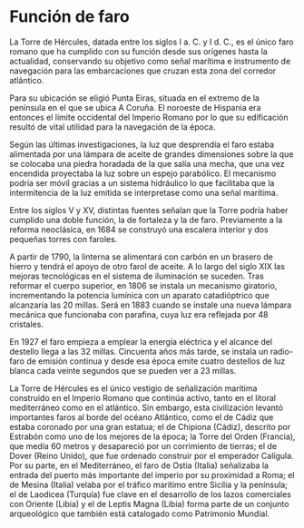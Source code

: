 # Función de faro

La Torre de Hércules, datada entre los siglos I a. C. y I d. C., es el único faro romano que ha cumplido con su función desde sus orígenes hasta la actualidad, conservando su objetivo como señal marítima e instrumento de navegación para las embarcaciones que cruzan esta zona del corredor atlántico. 

Para su ubicación se eligió Punta Eiras, situada en el extremo de la península en el que se ubica A Coruña. El noroeste de Hispania era entonces el límite occidental del Imperio Romano por lo que su edificación resultó de vital utilidad para la navegación de la época. 

Según las últimas investigaciones, la luz que desprendía el faro estaba alimentada por una lámpara de aceite de grandes dimensiones sobre la que se colocaba una piedra horadada de la que salía una mecha, que una vez encendida proyectaba la luz sobre un espejo parabólico. El mecanismo podría ser móvil gracias a un sistema hidráulico lo que facilitaba que la intermitencia de la luz emitida se interpretase como una señal marítima.

Entre los siglos V y XV, distintas fuentes señalan que la Torre podría haber cumplido una doble función, la de fortaleza y la de faro. Previamente a la reforma neoclásica, en 1684 se construyó una escalera interior y dos pequeñas torres con faroles. 

A partir de 1790, la linterna se alimentará con carbón en un brasero de hierro y tendrá el apoyo de otro farol de aceite. A lo largo del siglo XIX las mejoras tecnológicas en el sistema de iluminación se suceden. Tras reformar el cuerpo superior, en 1806 se instala un mecanismo giratorio, incrementando la potencia lumínica con un aparato catadióptrico que alcanzaría las 20 millas. Será en 1883 cuando se instale una nueva lámpara mecánica que funcionaba con parafina, cuya luz era reflejada por 48 cristales. 

En 1927 el faro empieza a emplear la energía eléctrica y el alcance del destello llega a las 32 millas. Cincuenta años más tarde, se instala un radio-faro de emisión continua y 
desde esa época emite cuatro destellos de luz blanca cada veinte segundos que se pueden ver a 23 millas. 

La Torre de Hércules es el único vestigio de señalización marítima construido en el Imperio Romano que continúa activo, tanto en el litoral mediterráneo como en el atlántico. Sin embargo, esta civilización levantó importantes faros al borde del océano Atlántico, como el de Cádiz que estaba coronado por una gran estatua; el de Chipiona (Cádiz), descrito por Estrabón como uno de los mejores de la época; la Torre del Orden (Francia), que medía 60 metros y desapareció por un corrimiento de tierras; el de Dover (Reino Unido), que fue ordenado construir por el emperador Calígula. Por su parte, en el Mediterráneo, el faro de Ostia (Italia) señalizaba la entrada del puerto más importante del imperio por su proximidad a Roma; el de Mesina (Italia) velaba por el tráfico marítimo entre Sicilia y la península; el de Laodicea (Turquía) fue clave en el desarrollo de los lazos comerciales con Oriente (Libia) y el de Leptis Magna (Libia) forma parte de un conjunto arqueológico que también está catalogado como Patrimonio Mundial. 